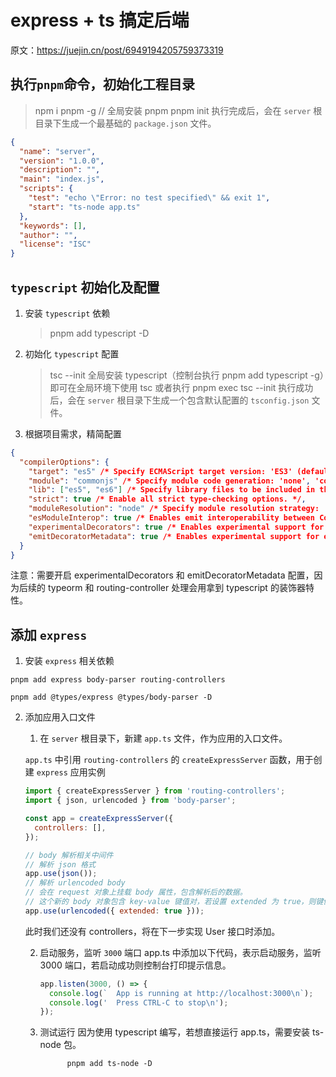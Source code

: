 # express + ts 搞定后端

原文：https://juejin.cn/post/6949194205759373319

## 执行`pnpm`命令，初始化工程目录

> npm i pnpm -g // 全局安装 pnpm
> pnpm init
> 执行完成后，会在 `server` 根目录下生成一个最基础的 `package.json` 文件。

```json
{
  "name": "server",
  "version": "1.0.0",
  "description": "",
  "main": "index.js",
  "scripts": {
    "test": "echo \"Error: no test specified\" && exit 1",
    "start": "ts-node app.ts"
  },
  "keywords": [],
  "author": "",
  "license": "ISC"
}
```

## `typescript` 初始化及配置

1. 安装 `typescript` 依赖
   > pnpm add typescript -D
2. 初始化 `typescript` 配置
   > tsc --init
   > 全局安装 typescript（控制台执行 pnpm add typescript -g）即可在全局环境下使用 tsc
   > 或者执行 pnpm exec tsc --init
   > 执行成功后，会在 `server` 根目录下生成一个包含默认配置的 `tsconfig.json` 文件。
3. 根据项目需求，精简配置

```json
{
  "compilerOptions": {
    "target": "es5" /* Specify ECMAScript target version: 'ES3' (default), 'ES5', 'ES2015', 'ES2016', 'ES2017','ES2018' or 'ESNEXT'. */,
    "module": "commonjs" /* Specify module code generation: 'none', 'commonjs', 'amd', 'system', 'umd', 'es2015', or 'ESNext'. */,
    "lib": ["es5", "es6"] /* Specify library files to be included in the compilation. */,
    "strict": true /* Enable all strict type-checking options. */,
    "moduleResolution": "node" /* Specify module resolution strategy: 'node' (Node.js) or 'classic' (TypeScript pre-1.6). */,
    "esModuleInterop": true /* Enables emit interoperability between CommonJS and ES Modules via creation of namespace objects for all imports. Implies 'allowSyntheticDefaultImports'. */,
    "experimentalDecorators": true /* Enables experimental support for ES7 decorators. */,
    "emitDecoratorMetadata": true /* Enables experimental support for emitting type metadata for decorators. */
  }
}
```

注意：需要开启 experimentalDecorators 和 emitDecoratorMetadata 配置，因为后续的 typeorm 和 routing-controller 处理会用拿到 typescript 的装饰器特性。

## 添加 `express`

1. 安装 `express` 相关依赖

```shell
pnpm add express body-parser routing-controllers

pnpm add @types/express @types/body-parser -D
```

2. 添加应用入口文件

   1. 在 `server` 根目录下，新建 `app.ts` 文件，作为应用的入口文件。

   `app.ts` 中引用 `routing-controllers` 的 `createExpressServer` 函数，用于创建 `express` 应用实例

   ```js
   import { createExpressServer } from 'routing-controllers';
   import { json, urlencoded } from 'body-parser';

   const app = createExpressServer({
     controllers: [],
   });

   // body 解析相关中间件
   // 解析 json 格式
   app.use(json());
   // 解析 urlencoded body
   // 会在 request 对象上挂载 body 属性，包含解析后的数据。
   // 这个新的 body 对象包含 key-value 键值对，若设置 extended 为 true，则键值可以是任意累心个，否则只能是字符串或数组。
   app.use(urlencoded({ extended: true }));
   ```

   此时我们还没有 controllers，将在下一步实现 User 接口时添加。

   2. 启动服务，监听 `3000` 端口
      app.ts 中添加以下代码，表示启动服务，监听 3000 端口，若启动成功则控制台打印提示信息。

      ```js
      app.listen(3000, () => {
        console.log(`  App is running at http://localhost:3000\n`);
        console.log('  Press CTRL-C to stop\n');
      });
      ```

   3. 测试运行
      因为使用 typescript 编写，若想直接运行 app.ts，需要安装 ts-node 包。

      ```shell
            pnpm add ts-node -D
      ```
